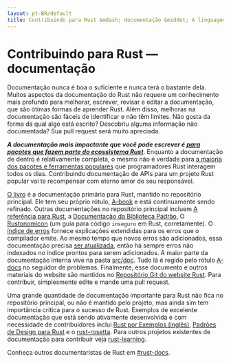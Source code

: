 ```yaml
---
layout: pt-BR/default
title: Contribuindo para Rust &mdash; documentação &middot; A linguagem de programação Rust
---
```


# Contribuindo para Rust &mdash; documentação

Documentação nunca é boa o suficiente e nunca terá o bastante dela. Muitos
aspectos da documentação do Rust não requere um conhecimento mais profundo para melhorar,
escrever, revisar e editar a documentação, que são ótimas formas de aprender Rust. Além disso,
melhoras na documentação são fáceis de identificar e não têm limites. Não gosta da forma da qual
algo está escrito? Descobriu alguma informação não documentada? Sua pull request será muito apreciada.

***A documentação mais impactante que você pode escrever é [para pacotes que fazem parte
do ecossistema Rust][crate_docs]***. Enquanto a documentação de dentro é relativamente completa, o mesmo
não é verdade para [a maioria dos pacotes e ferramentas populares][awesome-rust] que
programadores Rust interagem todos os dias. Contribuindo documentação de APIs para um projeto
Rust popular vai te recompensar com eterno amor de seu responsável.

[O livro][The Book] é a documentação primária para Rust, mantido no repositório
principal. Ele tem seu próprio rótulo, [A-book] e está continuamente sendo refinado.
Outras documentações no repositório principal incluem [A referência para Rust][The Rust Reference],
a [Documentação da Biblioteca Padrão][std], O [Rustonomicon][The Rustonomicon] (um guia para
código `inseguro` em Rust, corretamente). O [índice de erros][err] fornece explicações extendidas para os erros
que o compilador emite. Ao mesmo tempo que novos erros são adicionados, essa documentação
precisa [ser atualizada][err-issue], então há sempre erros não indexados no índice prontos
para serem adicionados. A maior parte da documentação interna vive na pasta [src/doc].
Tudo lá é regido pelo rótulo [A-docs] no seguidor de problemas. Finalmente, esse documento
e outros materiais do website são mantidos no [Repositório Git do website Rust][Rust website Git repository].
Para contribuir, simplesmente edite e mande uma pull request.

Uma grande quantidade de documentação importante para Rust não fica no repositório
principal, ou não é mantido pelo projeto, mas ainda sim tem importância crítica para
o sucesso de Rust. Exemplos de excelente documentação que está sendo ativamente desenvolvida e
com necessidade de contribuidores inclui [Rust por Exemplos (inglês)][Rust By Example], [Padrões de Design para Rust][Rust Design Patterns]
e o [rust-rosetta]. Para outros projetos existentes de documentação para contribuir
veja [rust-learning].

Conheça outros documentaristas de Rust em [#rust-docs].

<!--
TODO: blogging, translation
-->

[#rust-docs]: https://client00.chat.mibbit.com/?server=irc.mozilla.org&channel=%23rust-docs
[A-book]: https://github.com/rust-lang/rust/issues?q=is%3Aopen+is%3Aissue+label%3AA-book
[A-docs]: https://github.com/rust-lang/rust/issues?q=is%3Aopen+is%3Aissue+label%3AA-docs
[Rust By Example]: https://github.com/rust-lang/rust-by-example
[Rust Design Patterns]: https://github.com/nrc/patterns
[The Book]: https://doc.rust-lang.org/book/index.html
[The Rust Reference]: https://doc.rust-lang.org/reference
[The Rustonomicon]: https://doc.rust-lang.org/nomicon/index.html
[awesome-rust]: https://github.com/kud1ing/awesome-rust
[crate_docs]: https://users.rust-lang.org/t/lets-talk-about-ecosystem-documentation/2791
[err-issue]: https://github.com/rust-lang/rust/issues/24407
[err]: https://doc.rust-lang.org/error-index.html
[rust-learning]: https://github.com/ctjhoa/rust-learning
[rust-rosetta]: https://github.com/Hoverbear/rust-rosetta
[src/doc]: https://github.com/rust-lang/rust/tree/master/src/doc
[std]: https://doc.rust-lang.org/std/index.html
[Rust website Git repository]: https://github.com/rust-lang/rust-www
